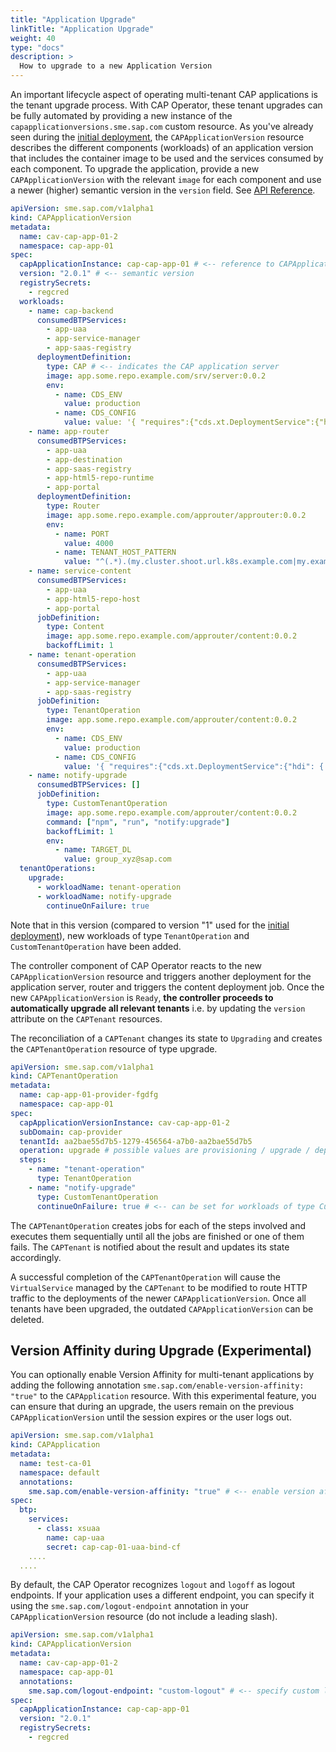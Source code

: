 ```yaml
---
title: "Application Upgrade"
linkTitle: "Application Upgrade"
weight: 40
type: "docs"
description: >
  How to upgrade to a new Application Version
---
```


An important lifecycle aspect of operating multi-tenant CAP applications is the tenant upgrade process. With CAP Operator, these tenant upgrades can be fully automated by providing a new instance of the `capapplicationversions.sme.sap.com` custom resource.
As you've already seen during the [initial deployment](./deploying-application.md), the `CAPApplicationVersion` resource describes the different components (workloads) of an application version that includes the container image to be used and the services consumed by each component.
To upgrade the application, provide a new `CAPApplicationVersion` with the relevant `image` for each component and use a newer (higher) semantic version in the `version` field. See [API Reference](../../reference/#sme.sap.com/v1alpha1.CAPApplicationVersion).

```yaml
apiVersion: sme.sap.com/v1alpha1
kind: CAPApplicationVersion
metadata:
  name: cav-cap-app-01-2
  namespace: cap-app-01
spec:
  capApplicationInstance: cap-cap-app-01 # <-- reference to CAPApplication in the same namespace
  version: "2.0.1" # <-- semantic version
  registrySecrets:
    - regcred
  workloads:
    - name: cap-backend
      consumedBTPServices:
        - app-uaa
        - app-service-manager
        - app-saas-registry
      deploymentDefinition:
        type: CAP # <-- indicates the CAP application server
        image: app.some.repo.example.com/srv/server:0.0.2
        env:
          - name: CDS_ENV
            value: production
          - name: CDS_CONFIG
            value: value: '{ "requires":{"cds.xt.DeploymentService":{"hdi": { "create":{ "database_id": "16e25c51-5455-4b17-a4d7-43545345345" } } } } }'
    - name: app-router
      consumedBTPServices:
        - app-uaa
        - app-destination
        - app-saas-registry
        - app-html5-repo-runtime
        - app-portal
      deploymentDefinition:
        type: Router
        image: app.some.repo.example.com/approuter/approuter:0.0.2
        env:
          - name: PORT
            value: 4000
          - name: TENANT_HOST_PATTERN
            value: "^(.*).(my.cluster.shoot.url.k8s.example.com|my.example.com)"
    - name: service-content
      consumedBTPServices:
        - app-uaa
        - app-html5-repo-host
        - app-portal
      jobDefinition:
        type: Content
        image: app.some.repo.example.com/approuter/content:0.0.2
        backoffLimit: 1
    - name: tenant-operation
      consumedBTPServices:
        - app-uaa
        - app-service-manager
        - app-saas-registry
      jobDefinition:
        type: TenantOperation
        image: app.some.repo.example.com/approuter/content:0.0.2
        env:
          - name: CDS_ENV
            value: production
          - name: CDS_CONFIG
            value: '{ "requires":{"cds.xt.DeploymentService":{"hdi": { "create":{ "database_id": "16e25c51-5455-4b17-a4d7-43545345345" } } } } }'
    - name: notify-upgrade
      consumedBTPServices: []
      jobDefinition:
        type: CustomTenantOperation
        image: app.some.repo.example.com/approuter/content:0.0.2
        command: ["npm", "run", "notify:upgrade"]
        backoffLimit: 1
        env:
          - name: TARGET_DL
            value: group_xyz@sap.com
  tenantOperations:
    upgrade:
      - workloadName: tenant-operation
      - workloadName: notify-upgrade
        continueOnFailure: true
```

Note that in this version (compared to version "1" used for the [initial deployment](./deploying-application.md)), new workloads of type `TenantOperation` and `CustomTenantOperation` have been added.

The controller component of CAP Operator reacts to the new `CAPApplicationVersion` resource and triggers another deployment for the application server, router and triggers the content deployment job. Once the new `CAPApplicationVersion` is `Ready`, **the controller proceeds to automatically upgrade all relevant tenants** i.e. by updating the `version` attribute on the `CAPTenant` resources.

The reconciliation of a `CAPTenant` changes its state to `Upgrading` and creates the `CAPTenantOperation` resource of type upgrade.

```yaml
apiVersion: sme.sap.com/v1alpha1
kind: CAPTenantOperation
metadata:
  name: cap-app-01-provider-fgdfg
  namespace: cap-app-01
spec:
  capApplicationVersionInstance: cav-cap-app-01-2
  subDomain: cap-provider
  tenantId: aa2bae55d7b5-1279-456564-a7b0-aa2bae55d7b5
  operation: upgrade # possible values are provisioning / upgrade / deprovisioning
  steps:
    - name: "tenant-operation"
      type: TenantOperation
    - name: "notify-upgrade"
      type: CustomTenantOperation
      continueOnFailure: true # <-- can be set for workloads of type CustomTenantOperation to indicate that the success of this job is optional for the completion of the overall operation
```

The `CAPTenantOperation` creates jobs for each of the steps involved and executes them sequentially until all the jobs are finished or one of them fails. The `CAPTenant` is notified about the result and updates its state accordingly.

A successful completion of the `CAPTenantOperation` will cause the `VirtualService` managed by the `CAPTenant` to be modified to route HTTP traffic to the deployments of the newer `CAPApplicationVersion`. Once all tenants have been upgraded, the outdated `CAPApplicationVersion` can be deleted.

## Version Affinity during Upgrade (Experimental)

You can optionally enable Version Affinity for multi-tenant applications by adding the following annotation `sme.sap.com/enable-version-affinity: "true"` to the `CAPApplication` resource. With this experimental feature, you can ensure that during an upgrade, the users remain on the previous `CAPApplicationVersion` until the session expires or the user logs out.

```yaml
apiVersion: sme.sap.com/v1alpha1
kind: CAPApplication
metadata:
  name: test-ca-01
  namespace: default
  annotations:
    sme.sap.com/enable-version-affinity: "true" # <-- enable version affinity
spec:
  btp:
    services:
      - class: xsuaa
        name: cap-uaa
        secret: cap-cap-01-uaa-bind-cf
    ....
  ....
```

By default, the CAP Operator recognizes `logout` and `logoff` as logout endpoints. If your application uses a different endpoint, you can specify it using the `sme.sap.com/logout-endpoint` annotation in your `CAPApplicationVersion` resource (do not include a leading slash).

```yaml
apiVersion: sme.sap.com/v1alpha1
kind: CAPApplicationVersion
metadata:
  name: cav-cap-app-01-2
  namespace: cap-app-01
  annotations:
    sme.sap.com/logout-endpoint: "custom-logout" # <-- specify custom logout endpoint
spec:
  capApplicationInstance: cap-cap-app-01
  version: "2.0.1"
  registrySecrets:
    - regcred
```
